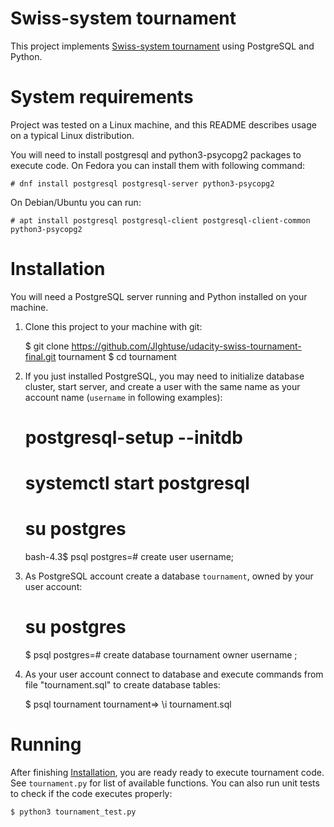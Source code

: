 # Swiss-system tournament

This project implements [Swiss-system tournament](swiss-system) using
PostgreSQL and Python.

# System requirements

Project was tested on a Linux machine, and this README describes usage on a
typical Linux distribution.

You will need to install postgresql and python3-psycopg2 packages to execute
code.  On Fedora you can install them with following command:

    # dnf install postgresql postgresql-server python3-psycopg2

On Debian/Ubuntu you can run:

    # apt install postgresql postgresql-client postgresql-client-common python3-psycopg2 


# Installation

You will need a PostgreSQL server running and Python installed on your machine.


1. Clone this project to your machine with git:

    $ git clone https://github.com/JIghtuse/udacity-swiss-tournament-final.git tournament
    $ cd tournament

2. If you just installed PostgreSQL, you may need to initialize database
cluster, start server, and create a user with the same name as your account
name (`username` in following examples):

    # postgresql-setup --initdb
    # systemctl start postgresql
    # su postgres
    bash-4.3$ psql
    postgres=# create user username;

3. As PostgreSQL account create a database `tournament`, owned by your user
account:

    # su postgres
    $ psql
    postgres=# create database tournament owner username ;

4. As your user account connect to database and execute commands from
file "tournament.sql" to create database tables:

    $ psql tournament
    tournament=> \i tournament.sql

# Running

After finishing [Installation](#installation), you are ready ready to execute
tournament code. See `tournament.py` for list of available functions. You can
also run unit tests to check if the code executes properly:

    $ python3 tournament_test.py

[swiss-system]: https://en.wikipedia.org/wiki/Swiss-system_tournament
